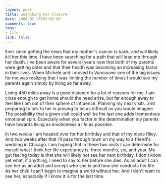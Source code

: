 ```yaml
--- 
layout: post
title: Searching For Closure
date: 2006-02-26T03:02:00
comments: true
tags:
- life
link: false
---
```

Ever since getting the news that my mother's cancer is back, and will likely kill her this time, I have been searching for a path that will lead me through her death. I've been aware for several years now that both of my parents were getting older and that their health was becoming an increasing factor in their lives. When Michele and I moved to Vancouver one of the big issues for me was realizing that I was limiting the number of times I would see my parents again simply by living so far away.

Living 450 miles away is a good distance for a lot of reasons for me. I am close enough to get home should the need arise, but far enough away to feel like I am out of their sphere of influence. Planning my next visits, and preparing to talk to her is proving to be as difficult as you would imagine. The possibility that a given visit could well be the last one adds tremendous emotional spin. Especially when you factor in the determination my parents have towards living as emotionless a life as possible.

In two weeks I am headed over for her birthday and that of my niece Riley. And two weeks after that I'll pass through town on my way to a friend's wedding in Chicago. I am hoping that in these two visits I can determine for myself what I think her life expectancy is; three months, six, and year. My gut feeling today is that she will likely not see her next birthday. I don't know yet what, if anything, I need to say to her before she dies. As an adult I can see her as an adult and accept who she is and how she conducts her life. As her child I can't begin to imagine a world without her. And I don't want to see her, especially if I know it is for the last time.
